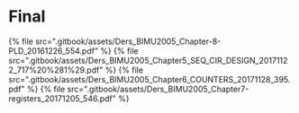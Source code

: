 # Final

<!--Index-->

{% file src=".gitbook/assets/Ders_BIMU2005_Chapter-8-PLD_20161226_554.pdf" %}
{% file src=".gitbook/assets/Ders_BIMU2005_Chapter5_SEQ_CIR_DESIGN_20171122_717%20%281%29.pdf" %}
{% file src=".gitbook/assets/Ders_BIMU2005_Chapter6_COUNTERS_20171128_395.pdf" %}
{% file src=".gitbook/assets/Ders_BIMU2005_Chapter7-registers_20171205_546.pdf" %}

<!--Index-->

